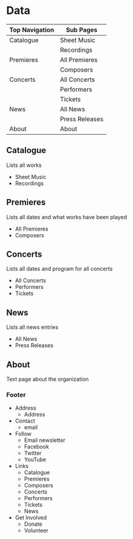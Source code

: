 # Data

| Top Navigation | Sub Pages      |
| -------------- | -------------- |
| Catalogue      | Sheet Music    |
|                | Recordings     |
| Premieres      | All Premieres  |
|                | Composers      |
| Concerts       | All Concerts   |
|                | Performers     |
|                | Tickets        |
| News           | All News       |
|                | Press Releases |
| About          | About          |

## Catalogue

Lists all works

- Sheet Music
- Recordings

## Premieres

Lists all dates and what works have been played

- All Premieres
- Composers

## Concerts

Lists all dates and program for all concerts

- All Concerts
- Performers
- Tickets

## News

Lists all news entries

- All News
- Press Releases

## About

Text page about the organization

### Footer

- Address
  - Address
- Contact
  - email
- Follow
  - Email newsletter
  - Facebook
  - Twitter
  - YouTube
- Links
  - Catalogue
  - Premieres
  - Composers
  - Concerts
  - Performers
  - Tickets
  - News
- Get Involved
  - Donate
  - Volunteer
